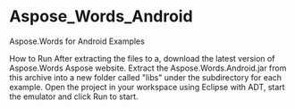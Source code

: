 Aspose_Words_Android
=====================

Aspose.Words for Android Examples

How to Run
After extracting the files to a, download the latest version of Aspose.Words Aspose website. Extract the Aspose.Words.Android.jar from this archive into a new folder called "libs" under the subdirectory for each example. Open the project in your workspace using Eclipse with ADT, start the emulator and click Run to start.

